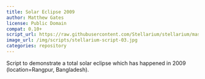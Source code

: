 ```yaml
---
title: Solar Eclipse 2009
author: Matthew Gates
license: Public Domain
compat: 0.10+
script_url: https://raw.githubusercontent.com/Stellarium/stellarium/master/scripts/solar_eclipse.ssc
image_url: /img/scripts/stellarium-script-03.jpg
categories: repository
---
```

Script to demonstrate a total solar eclipse which has happened in 2009 (location=Rangpur, Bangladesh).